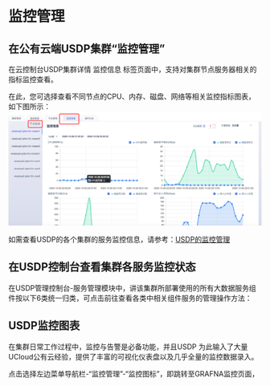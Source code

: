 # 监控管理

## 在公有云端USDP集群“监控管理”

在云控制台USDP集群详情 <kbd>监控信息</kbd> 标签页面中，支持对集群节点服务器相关的指标监控查看。

在此，您可选择查看不同节点的CPU、内存、磁盘、网络等相关监控指标图表，如下图所示：
![](../images/operate/monitor/监控.png)


如需查看USDP的各个集群的服务监控信息，请参考：[USDP的监控管理](http://usdp.cn-bj.ufileos.com/USDP%E7%94%A8%E6%88%B7%E6%89%8B%E5%86%8C-%E7%9B%91%E6%8E%A7%E7%AE%A1%E7%90%86.pdf)

## 在USDP控制台查看集群各服务监控状态

在USDP管理控制台-服务管理模块中，讲该集群所部署使用的所有大数据服务组件按以下6类统一归类，可点击前往查看各类中相关组件服务的管理操作方法：



## USDP监控图表

在集群日常工作过程中，监控与告警是必备功能，并且USDP 为此输入了大量UCloud公有云经验，提供了丰富的可视化仪表盘以及几乎全量的监控数据录入。

点击选择左边菜单导航栏-“监控管理”-“监控图标”，即跳转至GRAFNA监控页面，

